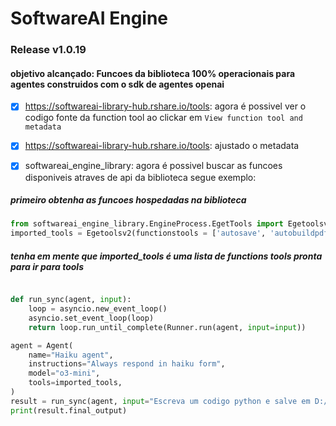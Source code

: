# SoftwareAI Engine


### Release v1.0.19
#### objetivo alcançado: Funcoes da biblioteca 100% operacionais para agentes construidos com o sdk de agentes openai

- [x] https://softwareai-library-hub.rshare.io/tools: agora é possivel ver o codigo fonte da function tool ao clickar em `View function tool and metadata`
- [x] https://softwareai-library-hub.rshare.io/tools: ajustado o metadata 

- [x] softwareai_engine_library: agora é possivel buscar as funcoes disponiveis atraves de api da biblioteca segue exemplo:
##### primeiro obtenha as funcoes hospedadas na biblioteca
```python
from softwareai_engine_library.EngineProcess.EgetTools import Egetoolsv2
imported_tools = Egetoolsv2(functionstools = ['autosave', 'autobuildpdf'])

```
##### tenha em mente que imported_tools é uma lista de functions tools pronta para ir para tools
```python

def run_sync(agent, input):
    loop = asyncio.new_event_loop()
    asyncio.set_event_loop(loop)
    return loop.run_until_complete(Runner.run(agent, input=input))

agent = Agent(
    name="Haiku agent",
    instructions="Always respond in haiku form",
    model="o3-mini",
    tools=imported_tools,
)
result = run_sync(agent, input="Escreva um codigo python e salve em D:/CompanyApps/Projetos de codigo aberto/SoftwareAIEngine/EngineEndpointAgentAPI/Library/Agents/CodePreProject/Tests/docs/teste.py.")
print(result.final_output)
```


